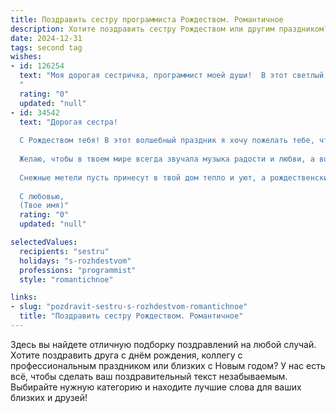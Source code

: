 ```yaml
---
title: Поздравить сестру программиста Рождеством. Романтичное
description: Хотите поздравить сестру Рождеством или другим праздником? Наш ИИ создаст незабываемое поздравление, а вы обязательно выделитесь среди других.  
date: 2024-12-31
tags: second tag
wishes:
- id: 126254
  text: "Моя дорогая сестричка, программист моей души!  В этот светлый Рождественский вечер, когда звёзды светят особенно ярко, я хочу пожелать тебе чуда, волшебства и исполнения всех самых заветных желаний. Пусть твой код жизни напишет самую красивую и счастливую программу, полную любви, радости и невероятных успехов.  Пусть в твоём сердце всегда царит тепло и уют, как в уютном доме, согретом рождественским светом.  С Рождеством тебя, моя любимая!
  "
  rating: "0"
  updated: "null"
- id: 34542
  text: "Дорогая сестра!
  
  С Рождеством тебя! В этот волшебный праздник я хочу пожелать тебе, чтобы твое сердце всегда было наполнено теплом, как нежные строки кода, который ты создаешь. Пусть каждый день твоей жизни будет как новый проект — наполненный вдохновением, креативом и успешными решениями.
  
  Желаю, чтобы в твоем мире всегда звучала музыка радости и любви, а вокруг были только верные и поддерживающие люди. Пусть каждый момент, проведенный с близкими, станет для тебя настоящим алгоритмом счастья.
  
  Снежные метели пусть принесут в твой дом тепло и уют, а рождественские звезды осветят путь к новым вершинам, как самый лучший компилятор. Ты — моя гордость, и я верю, что впереди у тебя только самые яркие и волшебные мгновения.
  
  С любовью,
  (Твое имя)"
  rating: "0"
  updated: "null"

selectedValues:
  recipients: "sestru"
  holidays: "s-rozhdestvom"
  professions: "programmist"
  style: "romantichnoe"

links:
- slug: "pozdravit-sestru-s-rozhdestvom-romantichnoe"
  title: "Поздравить сестру Рождеством. Романтичное"
---
```


Здесь вы найдете отличную подборку поздравлений на любой случай.
Хотите поздравить друга с днём рождения, коллегу с профессиональным праздником или близких с Новым годом? У нас есть всё, чтобы сделать ваш поздравительный текст незабываемым. Выбирайте нужную категорию и находите лучшие слова для ваших близких и друзей!
